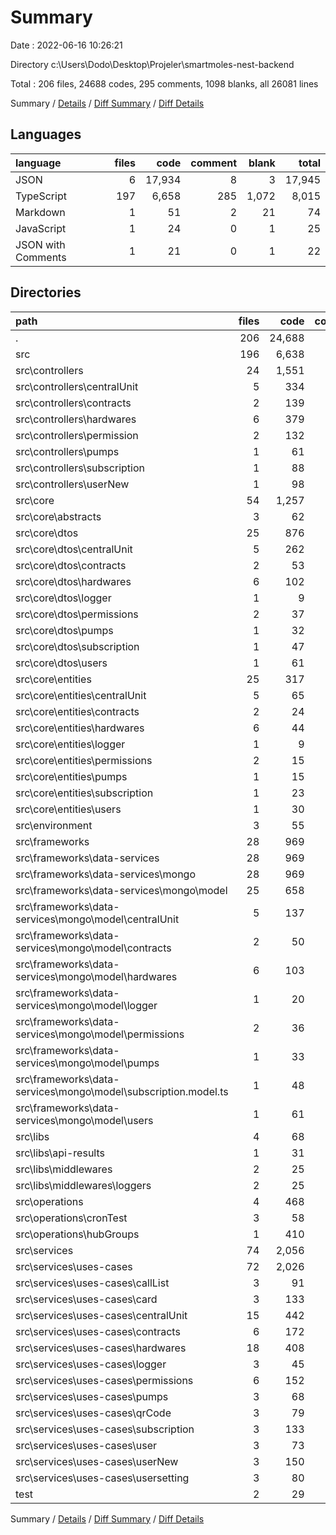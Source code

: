 # Summary

Date : 2022-06-16 10:26:21

Directory c:\\Users\\Dodo\\Desktop\\Projeler\\smartmoles-nest-backend

Total : 206 files,  24688 codes, 295 comments, 1098 blanks, all 26081 lines

Summary / [Details](details.md) / [Diff Summary](diff.md) / [Diff Details](diff-details.md)

## Languages
| language | files | code | comment | blank | total |
| :--- | ---: | ---: | ---: | ---: | ---: |
| JSON | 6 | 17,934 | 8 | 3 | 17,945 |
| TypeScript | 197 | 6,658 | 285 | 1,072 | 8,015 |
| Markdown | 1 | 51 | 2 | 21 | 74 |
| JavaScript | 1 | 24 | 0 | 1 | 25 |
| JSON with Comments | 1 | 21 | 0 | 1 | 22 |

## Directories
| path | files | code | comment | blank | total |
| :--- | ---: | ---: | ---: | ---: | ---: |
| . | 206 | 24,688 | 295 | 1,098 | 26,081 |
| src | 196 | 6,638 | 285 | 1,067 | 7,990 |
| src\\controllers | 24 | 1,551 | 21 | 207 | 1,779 |
| src\\controllers\\centralUnit | 5 | 334 | 0 | 44 | 378 |
| src\\controllers\\contracts | 2 | 139 | 0 | 18 | 157 |
| src\\controllers\\hardwares | 6 | 379 | 4 | 48 | 431 |
| src\\controllers\\permission | 2 | 132 | 0 | 14 | 146 |
| src\\controllers\\pumps | 1 | 61 | 0 | 7 | 68 |
| src\\controllers\\subscription | 1 | 88 | 0 | 12 | 100 |
| src\\controllers\\userNew | 1 | 98 | 0 | 14 | 112 |
| src\\core | 54 | 1,257 | 30 | 232 | 1,519 |
| src\\core\\abstracts | 3 | 62 | 0 | 8 | 70 |
| src\\core\\dtos | 25 | 876 | 13 | 124 | 1,013 |
| src\\core\\dtos\\centralUnit | 5 | 262 | 2 | 50 | 314 |
| src\\core\\dtos\\contracts | 2 | 53 | 0 | 6 | 59 |
| src\\core\\dtos\\hardwares | 6 | 102 | 0 | 19 | 121 |
| src\\core\\dtos\\logger | 1 | 9 | 0 | 2 | 11 |
| src\\core\\dtos\\permissions | 2 | 37 | 0 | 6 | 43 |
| src\\core\\dtos\\pumps | 1 | 32 | 0 | 3 | 35 |
| src\\core\\dtos\\subscription | 1 | 47 | 0 | 3 | 50 |
| src\\core\\dtos\\users | 1 | 61 | 0 | 2 | 63 |
| src\\core\\entities | 25 | 317 | 17 | 100 | 434 |
| src\\core\\entities\\centralUnit | 5 | 65 | 3 | 53 | 121 |
| src\\core\\entities\\contracts | 2 | 24 | 0 | 4 | 28 |
| src\\core\\entities\\hardwares | 6 | 44 | 0 | 13 | 57 |
| src\\core\\entities\\logger | 1 | 9 | 0 | 1 | 10 |
| src\\core\\entities\\permissions | 2 | 15 | 0 | 3 | 18 |
| src\\core\\entities\\pumps | 1 | 15 | 0 | 2 | 17 |
| src\\core\\entities\\subscription | 1 | 23 | 0 | 3 | 26 |
| src\\core\\entities\\users | 1 | 30 | 0 | 5 | 35 |
| src\\environment | 3 | 55 | 0 | 8 | 63 |
| src\\frameworks | 28 | 969 | 27 | 142 | 1,138 |
| src\\frameworks\\data-services | 28 | 969 | 27 | 142 | 1,138 |
| src\\frameworks\\data-services\\mongo | 28 | 969 | 27 | 142 | 1,138 |
| src\\frameworks\\data-services\\mongo\\model | 25 | 658 | 27 | 128 | 813 |
| src\\frameworks\\data-services\\mongo\\model\\centralUnit | 5 | 137 | 6 | 33 | 176 |
| src\\frameworks\\data-services\\mongo\\model\\contracts | 2 | 50 | 1 | 8 | 59 |
| src\\frameworks\\data-services\\mongo\\model\\hardwares | 6 | 103 | 6 | 24 | 133 |
| src\\frameworks\\data-services\\mongo\\model\\logger | 1 | 20 | 1 | 4 | 25 |
| src\\frameworks\\data-services\\mongo\\model\\permissions | 2 | 36 | 2 | 8 | 46 |
| src\\frameworks\\data-services\\mongo\\model\\pumps | 1 | 33 | 1 | 4 | 38 |
| src\\frameworks\\data-services\\mongo\\model\\subscription.model.ts | 1 | 48 | 1 | 4 | 53 |
| src\\frameworks\\data-services\\mongo\\model\\users | 1 | 61 | 1 | 4 | 66 |
| src\\libs | 4 | 68 | 0 | 8 | 76 |
| src\\libs\\api-results | 1 | 31 | 0 | 3 | 34 |
| src\\libs\\middlewares | 2 | 25 | 0 | 3 | 28 |
| src\\libs\\middlewares\\loggers | 2 | 25 | 0 | 3 | 28 |
| src\\operations | 4 | 468 | 143 | 71 | 682 |
| src\\operations\\cronTest | 3 | 58 | 90 | 34 | 182 |
| src\\operations\\hubGroups | 1 | 410 | 53 | 37 | 500 |
| src\\services | 74 | 2,056 | 49 | 378 | 2,483 |
| src\\services\\uses-cases | 72 | 2,026 | 42 | 368 | 2,436 |
| src\\services\\uses-cases\\callList | 3 | 91 | 4 | 15 | 110 |
| src\\services\\uses-cases\\card | 3 | 133 | 4 | 19 | 156 |
| src\\services\\uses-cases\\centralUnit | 15 | 442 | 0 | 78 | 520 |
| src\\services\\uses-cases\\contracts | 6 | 172 | 0 | 29 | 201 |
| src\\services\\uses-cases\\hardwares | 18 | 408 | 0 | 84 | 492 |
| src\\services\\uses-cases\\logger | 3 | 45 | 0 | 9 | 54 |
| src\\services\\uses-cases\\permissions | 6 | 152 | 0 | 30 | 182 |
| src\\services\\uses-cases\\pumps | 3 | 68 | 0 | 14 | 82 |
| src\\services\\uses-cases\\qrCode | 3 | 79 | 4 | 18 | 101 |
| src\\services\\uses-cases\\subscription | 3 | 133 | 0 | 19 | 152 |
| src\\services\\uses-cases\\user | 3 | 73 | 23 | 16 | 112 |
| src\\services\\uses-cases\\userNew | 3 | 150 | 3 | 21 | 174 |
| src\\services\\uses-cases\\usersetting | 3 | 80 | 4 | 16 | 100 |
| test | 2 | 29 | 0 | 6 | 35 |

Summary / [Details](details.md) / [Diff Summary](diff.md) / [Diff Details](diff-details.md)